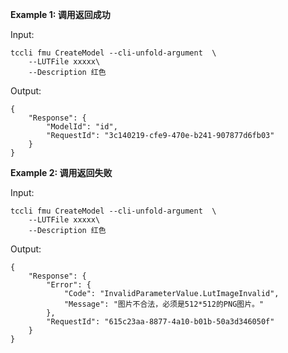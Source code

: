 **Example 1: 调用返回成功**



Input: 

```
tccli fmu CreateModel --cli-unfold-argument  \
    --LUTFile xxxxx\
    --Description 红色
```

Output: 
```
{
    "Response": {
        "ModelId": "id",
        "RequestId": "3c140219-cfe9-470e-b241-907877d6fb03"
    }
}
```

**Example 2: 调用返回失败**



Input: 

```
tccli fmu CreateModel --cli-unfold-argument  \
    --LUTFile xxxxx\
    --Description 红色
```

Output: 
```
{
    "Response": {
        "Error": {
            "Code": "InvalidParameterValue.LutImageInvalid",
            "Message": "图片不合法，必须是512*512的PNG图片。"
        },
        "RequestId": "615c23aa-8877-4a10-b01b-50a3d346050f"
    }
}
```

